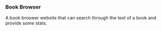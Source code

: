 ### Book Browser
A book broswer website that can search through the text of a book and provide some stats.
